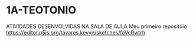 # 1A-TEOTONIO
ATIVIDADES DESENVOLVIDAS NA SALA DE AULA
Meu primeiro repositóio
https://editor.p5js.org/tavares.kevyn/sketches/faVcRwtrh
